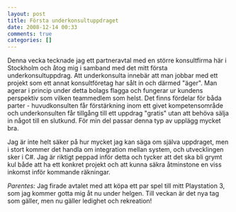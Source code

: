 ```yaml
---
layout: post
title: Första underkonsultuppdraget
date: 2008-12-14 00:33
comments: true
categories: []
---
```

Denna vecka tecknade jag ett partneravtal med en större konsultfirma här i Stockholm och åtog mig i samband med det mitt första underkonsultuppdrag. Att underkonsulta innebär att man jobbar med ett projekt som ett annat konsultföretag har sålt in och därmed "äger". Man agerar i princip under detta bolags flagga och fungerar ur kundens perspektiv som vilken teammedlem som helst. Det finns fördelar för båda parter - huvudkonsulten får förstärkning inom ett givet kompetensområde och underkonsulten får tillgång till ett uppdrag "gratis" utan att behöva sälja in något till en slutkund. För min del passar denna typ av upplägg mycket bra.

Jag är inte helt säker på hur mycket jag kan säga om själva uppdraget, men i stort kommer det handla om integration mellan system, och utvecklingen sker i C#. Jag är riktigt peppad inför detta och tycker att det ska bli grymt kul både att ha ett konkret projekt och att kunna säkra åtminstone en viss inkomst inför kommande räkningar.

<em>Parentes:</em> Jag firade avtalet med att köpa ett par spel till mitt Playstation 3, som jag kommer gotta mig åt nu under helgen. Till veckan är det nya tag som gäller, men nu gäller ledighet och rekreation!
